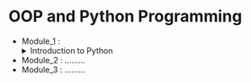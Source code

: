 # OOP and Python Programming

* Module_1 :  
        <details>
           <summary>Introduction to Python</summary>
                <ol>Variable</ol>
                <ol>Variable2</ol>
                <ol>Variable3</ol>
         </details>
* Module_2 : .........
* Module_3 : .........

